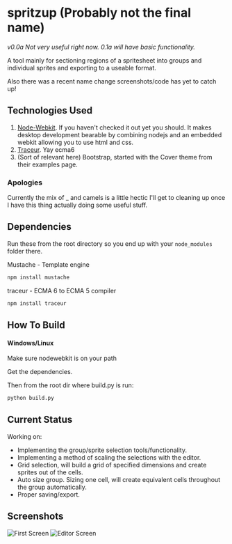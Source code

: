 spritzup (Probably not the final name)
========

*v0.0a Not very useful right now. 0.1a will have basic functionality.*

A tool mainly for sectioning regions of a spritesheet into groups and individual sprites and exporting to a useable format.

Also there was a recent name change screenshots/code has yet to catch up!

Technologies Used
------------------
1. [Node-Webkit](https://github.com/rogerwang/node-webkit). If you haven't checked it out yet you should. It makes desktop development bearable by combining nodejs and an embedded webkit allowing you to use html and css.
2. [Traceur](https://github.com/google/traceur-compiler). Yay ecma6
3. (Sort of relevant here) Bootstrap, started with the Cover theme from their examples page.

### Apologies
Currently the mix of _ and camels is a little hectic I'll get to cleaning up once I have this thing actually doing some useful stuff.

Dependencies
------------
Run these from the root directory so you end up with your `node_modules` folder there.

Mustache - Template engine
```bash
npm install mustache
```

traceur - ECMA 6 to ECMA 5 compiler
```bash
npm install traceur
```

How To Build
------------
#### Windows/Linux

Make sure nodewebkit is on your path

Get the dependencies.

Then from the root dir where build.py is run:
```bash
python build.py
```


Current Status
--------------

Working on:

* Implementing the group/sprite selection tools/functionality.
* Implementing a method of scaling the selections with the editor.
* Grid selection, will build a grid of specified dimensions and create sprites out of the cells.
* Auto size group. Sizing one cell, will create equivalent cells throughout the group automatically.
* Proper saving/export.


Screenshots
-----------
![First Screen](https://github.com/dennmat/spritzup/raw/master/screenshots/main-5-19-2014.png "Main Screen")
![Editor Screen](https://github.com/dennmat/spritzup/raw/master/screenshots/editor-6-10-2014.png "Editor Screen")

